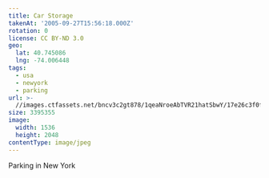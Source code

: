 ```yaml
---
title: Car Storage
takenAt: '2005-09-27T15:56:18.000Z'
rotation: 0
license: CC BY-ND 3.0
geo:
  lat: 40.745086
  lng: -74.006448
tags:
  - usa
  - newyork
  - parking
url: >-
  //images.ctfassets.net/bncv3c2gt878/1qeaNroeAbTVR21hatSbwY/17e26c3f0ff7273d5c5cfebb16c4afc2/car-storage_4324858725_o
size: 3395355
image:
  width: 1536
  height: 2048
contentType: image/jpeg
---
```


Parking in New York